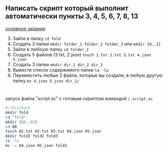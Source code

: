 ## Написать скрипт который выполнит автоматически пункты 3, 4, 5, 6, 7, 8, 13  
[основное задание](https://github.com/Pavlik1100/theory_and_practice_on_the_course)  
  
3) Зайти в папку `cd fold`
4) Создать 3 папки `mkdir folder_1 folder_2 folder_3` или `mkdir {0..2}`  
5) Зайти в любоую папку `cd folder_2`  
6) Создать 5 файлов (3 txt, 2 json) `touch 1.txt 2.txt 3.txt 4.json 5.json`  
7) Создать 3 папки `mkdir dir_1 dir_2 dir_3`  
8) Вывести список содержимого папки `la -la`  
13) Переместить любые 2 файла, которые вы создали, в любую другую папку `mv 4.json 5.json dir_1/`  
#
запуск файла "script.sc" с готовым скриптом командой `/.script.sc`
```sh
#!/bin/bash 
mkdir fold
cd "fold"   
mkdir {00..02}  
cd 00  
touch 01.txt 02.txt 03.txt 04.json 05.json  
mkdir fold1 fold2 fold3  
ls -la  
mv -v 04.json 05.json fold3  
```
